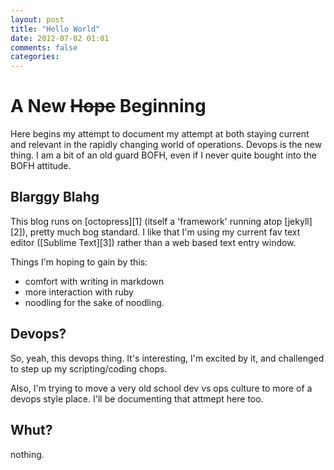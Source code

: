 ```yaml
---
layout: post
title: "Hello World"
date: 2012-07-02 01:01
comments: false
categories: 
---
```

# A New <strike>Hope</strike> Beginning

Here begins my attempt to document my attempt at both staying current and relevant in the rapidly changing world of operations. Devops is the new thing.  I am a bit of an old guard BOFH, even if I never quite bought into the BOFH attitude.

## Blarggy Blahg

This blog runs on [octopress][1] (itself a 'framework' running atop [jekyll][2]), pretty much bog standard.  I like that I'm using my current fav text editor ([Sublime Text][3]) rather than a web based text entry window.  

Things I'm hoping to gain by this:

- comfort with writing in markdown
- more interaction with ruby
- noodling for the sake of noodling.

## Devops?

So, yeah, this devops thing.  It's interesting, I'm excited by it, and challenged to step up my scripting/coding chops.  

Also, I'm trying to move a very old school dev vs ops culture to more of a devops style place.  I'll be documenting that attmept here too.

## Whut?

nothing.
